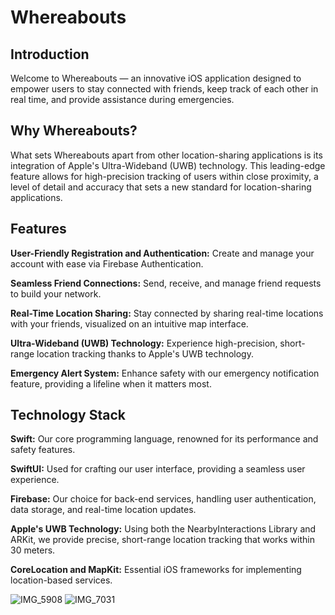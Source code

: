 # Whereabouts
## Introduction
Welcome to Whereabouts — an innovative iOS application designed to empower users to stay connected with friends, keep track of each other in real time, and provide assistance during emergencies.

## Why Whereabouts?
What sets Whereabouts apart from other location-sharing applications is its integration of Apple's Ultra-Wideband (UWB) technology. This leading-edge feature allows for high-precision tracking of users within close proximity, a level of detail and accuracy that sets a new standard for location-sharing applications.

## Features
**User-Friendly Registration and Authentication:** Create and manage your account with ease via Firebase Authentication.

**Seamless Friend Connections:** Send, receive, and manage friend requests to build your network.

**Real-Time Location Sharing:** Stay connected by sharing real-time locations with your friends, visualized on an intuitive map interface.

**Ultra-Wideband (UWB) Technology:** Experience high-precision, short-range location tracking thanks to Apple's UWB technology.

**Emergency Alert System:** Enhance safety with our emergency notification feature, providing a lifeline when it matters most.

## Technology Stack
**Swift:** Our core programming language, renowned for its performance and safety features.

**SwiftUI:** Used for crafting our user interface, providing a seamless user experience.

**Firebase:** Our choice for back-end services, handling user authentication, data storage, and real-time location updates.

**Apple's UWB Technology:** Using both the NearbyInteractions Library and ARKit, we provide precise, short-range location tracking that works within 30 meters.

**CoreLocation and MapKit:** Essential iOS frameworks for implementing location-based services.


![IMG_5908](https://github.com/RitxmSaha/Whereabouts/assets/37753762/6a8017e5-6334-4528-9782-f6d32a8d3400)
![IMG_7031](https://github.com/RitxmSaha/Whereabouts/assets/37753762/1d8e2f94-0a17-4a64-ace6-1abdecf74775)
